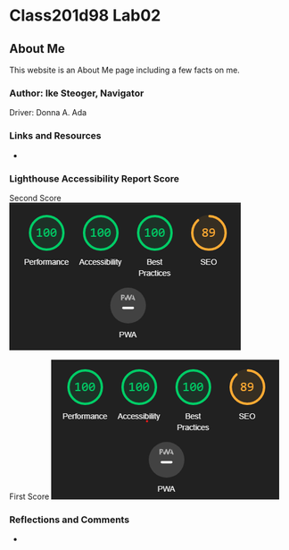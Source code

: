 # Class201d98 Lab02

## About Me

This website is an About Me page including a few facts on me.

### Author: Ike Steoger, Navigator

Driver: Donna A. Ada

### Links and Resources

*

### Lighthouse Accessibility Report Score

Second Score
<img src="/img/2ndlighthouse.png"
     alt="2nd LightHouse Score">

First Score
<img src="/img/1stlighthouse.png"
     alt="1st LightHouse Score">

### Reflections and Comments

*
